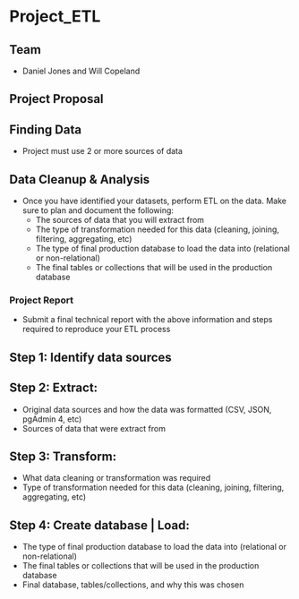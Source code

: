 # Project_ETL

## Team
- Daniel Jones and Will Copeland

## Project Proposal

## Finding Data
  - Project must use 2 or more sources of data

## Data Cleanup & Analysis
  - Once you have identified your datasets, perform ETL on the data. Make sure to plan and document the following:
      - The sources of data that you will extract from
      - The type of transformation needed for this data (cleaning, joining, filtering, aggregating, etc)
      - The type of final production database to load the data into (relational or non-relational)
      - The final tables or collections that will be used in the production database


### Project Report
  - Submit a final technical report with the above information and steps required to reproduce your ETL process

## Step 1: Identify data sources
  

## Step 2: Extract: 
  - Original data sources and how the data was formatted (CSV, JSON, pgAdmin 4, etc)
  - Sources of data that were extract from


## Step 3: Transform:
  - What data cleaning or transformation was required
  - Type of transformation needed for this data (cleaning, joining, filtering, aggregating, etc)
  

## Step 4: Create database | Load:
  - The type of final production database to load the data into (relational or non-relational)
  - The final tables or collections that will be used in the production database
  - Final database, tables/collections, and why this was chosen
